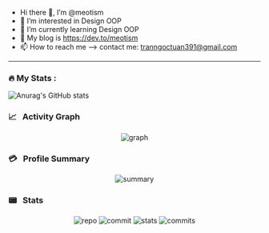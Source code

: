 - Hi there 👋, I’m @meotism
- 👀 I’m interested in Design OOP
- 🌱 I’m currently learning Design OOP
- 💞️ My blog is https://dev.to/meotism
- 📫 How to reach me --> contact me: tranngoctuan391@gmail.com

<!---
meotism/meotism is a ✨ special ✨ repository because its `README.md` (this file) appears on your GitHub profile.
You can click the Preview link to take a look at your changes.
--->

---

### :fire: My Stats :


![Anurag's GitHub stats](https://github-readme-stats.vercel.app/api?username=meotism&show_icons=true&theme=dark)
<h3> 📈 &nbsp; Activity Graph</h3>

<div align="center">
<img alt="graph" src="https://activity-graph.herokuapp.com/graph?username=meotism&theme=rogue"/>
</div>

<h3> 💳 &nbsp; Profile Summary</h3>

<div align="center" >
<img alt="summary" src="https://github-profile-summary-cards.vercel.app/api/cards/profile-details?username=meotism&theme=tokyonight"/>
</div>

<h3> 📟 &nbsp; Stats </h3>
<div align="center">
<img alt="repo" src="https://github-profile-summary-cards.vercel.app/api/cards/repos-per-language?username=meotism&theme=tokyonight"/>
<img alt="commit" src="https://github-profile-summary-cards.vercel.app/api/cards/most-commit-language?username=meotism&theme=tokyonight"/>
<img alt="stats" src="https://github-profile-summary-cards.vercel.app/api/cards/stats?username=meotism&theme=tokyonight"/>
<img alt="commits" src="https://github-profile-summary-cards.vercel.app/api/cards/productive-time?username=meotism&theme=tokyonight&utcOffset=8"/>
</div>
